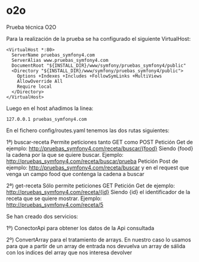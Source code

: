 # o2o
Prueba técnica O2O

Para la realización de la prueba se ha configurado el siguiente VirtualHost:

```
<VirtualHost *:80>
  ServerName pruebas_symfony4.com  
  ServerAlias www.pruebas_symfony4.com  
  DocumentRoot "${INSTALL_DIR}/www/symfony/pruebas_symfony4/public"  
  <Directory "${INSTALL_DIR}/www/symfony/pruebas_symfony4/public">  
    Options +Indexes +Includes +FollowSymLinks +MultiViews    
    AllowOverride All    
    Require local    
  </Directory>  
</VirtualHost>
```

Luego en el host añadimos la linea:

```
127.0.0.1 pruebas_symfony4.com
```

En el fichero config/routes.yaml tenemos las dos rutas siguientes:

1ª) buscar-receta 
Permite peticiones tanto GET como POST
Petición Get de ejemplo: http://pruebas_symfony4.com/receta/buscar/{food}
    Siendo {food} la cadena por la que se quiere buscar. Ejemplo: http://pruebas_symfony4.com/receta/buscar/prueba
Petición Post de ejemplo: http://pruebas_symfony4.com/receta/buscar y en el request que venga un campo food que contenga la cadena a buscar

2ª) get-receta
Sólo permite peticiones GET
Petición Get de ejemplo: http://pruebas_symfony4.com/receta/{id}
    Siendo {id} el identificador de la receta que se quiere mostrar. Ejemplo: http://pruebas_symfony4.com/receta/5
    
Se han creado dos servicios:

1º) ConectorApi para obtener los datos de la Api consultada

2º) ConvertArray para el tratamiento de arrays. En nuestro caso lo usamos para que a partir de un array de entrada 
nos devuelva un array de sálida con los indices del array que nos interesa devolver 
